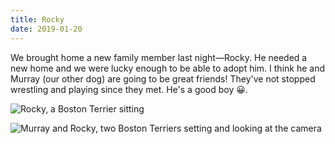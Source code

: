 ```yaml
---
title: Rocky
date: 2019-01-20
---
```

We brought home a new family member last night—Rocky. He needed a new home and we were lucky enough to be able to adopt him. I think he and Murray (our other dog) are going to be great friends! They've not stopped wrestling and playing since they met. He's a good boy 😀.

![Rocky, a Boston Terrier sitting](/img/posts/rocky.jpg)

![Murray and Rocky, two Boston Terriers setting and looking at the camera](/img/posts/rocky-and-murray.jpg)
